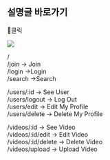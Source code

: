 ## 설명글 바로가기

🔻클릭

[![](https://velog.velcdn.com/images/jjinichoi/post/ff3bf3d7-a91a-4862-b804-b0d616a95ad4/image.jpg)](https://velog.io/@jjinichoi/series/%EC%9C%A0%ED%8A%9C%EB%B8%8C-%ED%81%B4%EB%A1%A0%EC%BD%94%EB%94%A9)

/<br/>
/join -> Join<br/>
/login ->Login<br/>
/search ->Search<br/>

/users/:id -> See User<br/>
/users/logout -> Log Out<br/>
/users/edit -> Edit My Profile<br/>
/users/delete -> Delete My Profile<br/>

/videos/:id -> See Video<br/>
/videos/:id/edit -> Edit Video<br/>
/videos/:id/delete -> Delete Video<br/>
/videos/upload -> Upload Video<br/>

